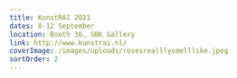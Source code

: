 ```yaml
---
title: KunstRAI 2021
dates: 8-12 September
location: Booth 36, SBK Gallery
link: http://www.kunstrai.nl/
coverImage: /images/uploads/rosesrealllysmelllike.jpeg
sortOrder: 2
---
```

